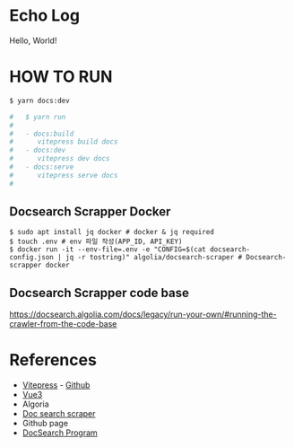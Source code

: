 # Echo Log
Hello, World!

# HOW TO RUN
``` sh
$ yarn docs:dev

#   $ yarn run
#
#   - docs:build
#      vitepress build docs
#   - docs:dev
#      vitepress dev docs
#   - docs:serve
#      vitepress serve docs
#
```

## Docsearch Scrapper Docker
```shell
$ sudo apt install jq docker # docker & jq required
$ touch .env # env 파일 작성(APP_ID, API_KEY)
$ docker run -it --env-file=.env -e "CONFIG=$(cat docsearch-config.json | jq -r tostring)" algolia/docsearch-scraper # Docsearch-scrapper docker
```

## Docsearch Scrapper code base
https://docsearch.algolia.com/docs/legacy/run-your-own/#running-the-crawler-from-the-code-base

# References
- [Vitepress](https://vitepress.vuejs.org/) - [Github](https://github.com/vuejs/vitepress)
- [Vue3](https://v3.ko.vuejs.org/guide/migration/introduction.html)
- Algoria
- [Doc search scraper](https://github.com/algolia/docsearch-scraper)
- Github page
- [DocSearch Program](https://docsearch.algolia.com/docs/DocSearch-program)